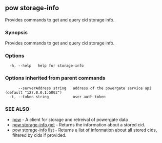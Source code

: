 ## pow storage-info

Provides commands to get and query cid storage info.

### Synopsis

Provides commands to get and query cid storage info.

### Options

```
  -h, --help   help for storage-info
```

### Options inherited from parent commands

```
      --serverAddress string   address of the powergate service api (default "127.0.0.1:5002")
  -t, --token string           user auth token
```

### SEE ALSO

-   [pow](pow.md) - A client for storage and retreival of powergate data
-   [pow storage-info get](pow_storage-info_get.md) - Returns the information about a stored cid.
-   [pow storage-info list](pow_storage-info_list.md) - Returns a list of information about all stored cids, filtered by cids if provided.
